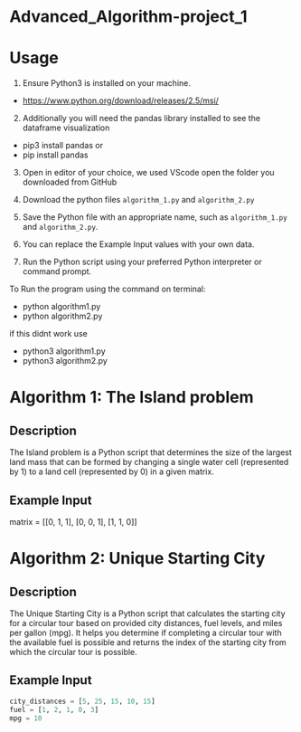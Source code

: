 # Advanced_Algorithm-project_1

# Usage
1. Ensure Python3 is installed on your machine.
- https://www.python.org/download/releases/2.5/msi/

2. Additionally you will need the pandas library installed to see the dataframe visualization
- pip3 install pandas
or
- pip install pandas
  
3.  Open in editor of your choice, we used VScode open the folder you downloaded from GitHub

4. Download the python files `algorithm_1.py` and `algorithm_2.py`

5. Save the Python file with an appropriate name, such as `algorithm_1.py` and `algorithm_2.py`.
   
6. You can replace the Example Input values with your own data.

7. Run the Python script using your preferred Python interpreter or command prompt.

To Run the program using the command on terminal: 
- python algorithm1.py
- python algorithm2.py

if this didnt work use 
- python3 algorithm1.py
- python3 algorithm2.py


# Algorithm 1: The Island problem

## Description
The Island problem is a Python script that determines the size of the largest land mass that can be formed by changing a single
water cell (represented by 1) to a land cell (represented by 0) in a given matrix.

## Example Input
matrix = [[0, 1, 1], [0, 0, 1], [1, 1, 0]]

# Algorithm 2: Unique Starting City

## Description
The Unique Starting City is a Python script that calculates the starting city for a circular tour based on provided city distances, fuel levels, and miles per gallon (mpg). It helps you determine if completing a circular tour with the available fuel is possible and returns the index of the starting city from which the circular tour is possible.

## Example Input
```python
city_distances = [5, 25, 15, 10, 15]
fuel = [1, 2, 1, 0, 3]
mpg = 10




